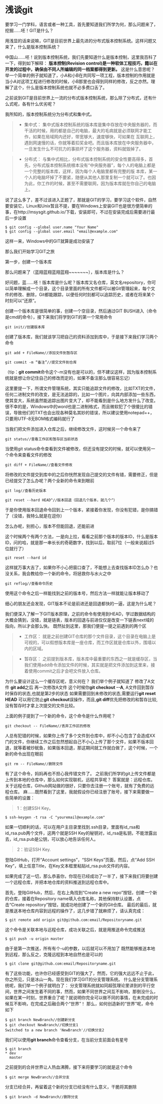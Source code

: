 # 浅谈git


要学习一门学科，语言或者一种工具，首先要知道我们所学为何，那么问题来了，挖掘......呸！GIT是什么？

用浅显的话来说嘛，GIT是目前世界上最先进的分布式版本控制系统。这样问题又来了，什么是版本控制系统？

中国山......呸！说到版本控制系统，我们先要知道什么是版本控制，这里我百科了一下，得到如下解释：
**版本控制(Revision control)是一种软体工程技巧，籍以在开发的过程中，确保由不同人所编辑的同一档案都得到更新。**
这是什么意思呢？举一个简单的例子就知道了，小A和小B在共同写一项工程，版本控制的作用就是当小A对这项工程进行修改的时候，小B那里也会得到同样的修改，反之亦然。理解了这个，什么是版本控制系统也就不必多费口舌了。

之前说到GIT是目前世界上一流的分布式版本控制系统，那么除了分布式，还有什么式呢，各有什么优劣呢？

我所知的，版本控制系统分为分布式和集中式。

>* 集中式：
集中式版本控制系统的版本库是集中存放在中央服务器的，而干活的时候，用的都是自己的电脑，最大的毛病就是必须联网才能工作，如果在局域网内还好，带宽够大，速度够快，可如果在
互联网上，遇到网速慢的话，你就等着扣奖金吧。而且版本库放在中央服务器中，一旦发生什么不可抗力的事损坏了这个服务器，资料就毁掉了。

> * 分布式：
与集中式相比，分布式版本控制系统的安全性要高得多，首先，分布式版本控制系统根本没有“中央服务器”，每个人的电脑上都是一个完整的版本库，这样，因为每个人电脑里都有完整的版
本库，某一个人的电脑坏掉了不要紧，随便从其他人那里复制一个就可以了。也因为此，你工作的时候，甚至不需要联网，因为版本库就在你自己的电脑上。

说了这么多了，差不过该进入正题了，那就是GIT的学习，要学习这个软件，自然要安装它，Linux和Unix暂且不提，要在Windows上安装GIT也是很方便简单的事，在http://msysgit.github.io/下载，安装即可，不过在安装完成后需要进行最后一步设置
```
$ git config --global user.name "Your Name"
$ git config --global user.email "email@example.com"
```
这样一来，Windows中的GIT就算是成功安装了

那么我们开始学习GIT之旅

第一步，创建一个版本库

那么问题来了（蓝翔蓝翔蓝翔蓝翔~~~~~~~），版本库是什么？

好问题，蓝……呸！版本库是什么呢？版本库又名仓库，英文名repository，你可以简单理解成一个目录，这个目录里面的所有文件都可以被Git管理起来，每个文件的修改、删除，Git都能跟踪，以便任何时刻都可以追踪历史，或者在将来某个时刻可以“还原”。

创建一个版本库是很简单的事，创建一个空目录，然后通过GIT BUSH进入（命令是cmd的命令），接下来我们将学到GIT的第一个常用命令
```
git init//创建版本库
```
创建了版本库，我们就该学习把自己的资料添加到库中，于是接下来我们学习两个命令

```
git add + FileName//添加文件到暂存区

git commit -m “备注”//提交文件到仓库
```
（tip：**git commit**命令这个-m没有也是可以的，但不建议这样，因为版本控制系统就是想让你记住自己的修改而定的，如果不备注那么很容易忘记）

这里要提一下，所谓文件管理系统，其实只能追踪文件的修改，比如TXT的文件，任何二进制文件的改变，是无法追踪的，比如一个图片，向其内部添加一些东西，使其变大，系统虽然能追踪出图片变大了，却不能看到是什么地方发什么了改变。很不幸的是，Windows中的word也是二进制格式，而且微软犯了个很傻比的错误，导致他们的TXT也会出现各种莫名其妙的错误，所以建议使用notepad++，只要用UTF-8无BOM格式编码就行了

当我们把文件添加进入仓库之后，继续修改文件，这时候另一个命令来了
```
git status//查看工作区和暂存区当前状态
```
当使用git status命令查看到文件被修改，但还没有提交的时候，就可以使用另一个命令来查看文件的修改
```
git diff + FileName//查看文件修改
```
将修改的文件提交到库中的之后你恍然发现自己提交的文件有错，需要修正，但是已经提交了怎么办呢？两个全新的命令来到眼前
```
git log//查看历史版本

git reset --hard HEAD^//版本回退（回退几个版本，就几个^）
```
于是你使用版本回退命令回到上一个版本，紧接着你发现，你没有犯错，是你搞错了（没错，我特么就是在逗你）

怎么办呢，别担心，版本不但能回退，还能前进

这个时候两个有两个方法，一是向上拉，看看之前那个版本的版本ID，什么是版本ID，问的哈，就是那一串长长的奇葩数字，找到以后，取前7位（一般来说超过5位就行了）
```
git reset --hard id
```
这样就万事大吉了，如果你不小心把窗口查了，不能想上去查找版本ID怎么办？也没关系，我会教给你一个新的命令，将拯救你与水火之中
```
git reflog//查看命令历史
```
使用这个命令之后一样能找到之前的版本号，然后方法一样就能让版本移动了

细心的朋友还会发现，GIT版本不论是前进还是回退都快的一逼，这是为什么呢？

我们便深入了解一下GIT版本原理，之前的命令有使用到HEAD，学过数据结构的大概会猜到，没错，就是链表，版本的回退与前进仅仅是改变一下链表next域的指向，所以才会那么快。
既然扯到这里，那我们便提一提之前遇到的两个区

 > * 工作区：
就是之前创建GIT仓库的那个文件目录，这个目录在电脑上是可视的，可以假想版本库是一座仓库，而工作区就是仓库以外，围墙以内的区域。

> * 暂存区：
之前提到版本库，版本库中最重要的东西之一就是缓存区，当我们使用add命令添加文件的时候，其实就是把文件添加到这里来，接着使用commit之后才会吧文件放入仓库。

为什么要设计这么一个缓存区呢，意义何在？
我们举个例子就知道了
修改了A文件
**git add**之后
再一次修改A文件
这个时候你**git checkout --A**,
A文件回到暂存时保存的状态,也就是第2步的状态
如果需要回到未修改的状态,需要运行**git reset HEAD**
可以用它防止**git checkout**误操作，而且,**git diff**优先把修改的和暂存比较,没有暂存时才拿上次提交的文件比较。

上面的例子提到了一个新的命令，这个命令是什么作用呢？

```
git checkout -- FileName//丢弃工作区的修改
```
人总有犯错的时候，如果你上传了多个文件到仓库中，却不小心包含了会造成XX门的文件，你继续工作之后忽然想起自己不小心上传了那个文件，如果不版本回退，就等着被炒鱿鱼，如果版本回退，那这期间就工作就白做了，这个时候，一个新的命令出现在眼前
```
git rm -- FileName//删除文件
```
有了这个命令，妈妈再也不担心我传错文件了。
之前我们所学的git上传文件都是上传到本地的仓库中，那么如何实现联机，远程共享呢？
答案就是：远程仓库。
关于远程仓库，Github网站做的很好，只要你去注册一个账号，就有了免费的远程仓库。
麻……既然看到了这里，我就假设你已经注册了账号，接下来需要做一些简单的设置：
>1：创建SSH Key。
```
$ ssh-keygen -t rsa -C "youremail@example.com"
```
如果一切顺利的话，可以在用户主目录里找到.ssh目录，里面有id_rsa和id_rsa.pub两个文件，这两个就是SSH Key的秘钥对，id_rsa是私钥，不能泄露出去，id_rsa.pub是公钥，可以放心地告诉任何人。
>2：验证SSH Key.

登陆GitHub，打开“Account settings”，“SSH Keys”页面，然后，点“Add SSH Key”，填上任意Title，在Key文本框里粘贴id_rsa.pub文件的内容。

如果完成了这一切，那么恭喜你，你现在已经成功了一半了，接下来我们将要创建一个远程仓库，并把本地仓库的资料推送到远程仓库中。

首先，登陆GitHub，然后，在右上角找到“Create a new repo”按钮，创建一个新的仓库，接着在Repository name填入仓库名称，其他保持默认设置，点击“Create repository”按钮，就成功地创建了一个新的Git仓库。
最后的最后，就是推送本地仓库内容到远程的操作了，这几步错了就麻烦了，请认真完成：
```
$ git remote add origin git@github.com:email/Repositoryname.git
```
这个命令是关联本地与远程仓库，成功关联之后，就是用推送命令完成推送
```
$ git push -u origin master
```
由于是第一次推送，所有有个-u的参数，以后就可以不用加了
既然能够推送本地到远程，那么反之，克隆远程到本地自然也是可以的
```
$ git clone git@github.com:email/Repositoryname.git
```
有了这些功能，也许你已经感受到GIT的强大了，然而，它的强大远远不止于此，你之所见，只是冰山一角。现在我们学习GIT的分支管理系统。
什么是分支管理系统呢，我们举一个例子就明白了：
分支管理系统就如同超弦理论里讲到的平行空间，世界之间发生着不同的事，然而，如果不同世界之间互不影响，那倒没什么，如果在某一时刻，世界重合了呢？就说明你完全可以做不同的事情，在未完成的时候互不影响，在完成之后融合两个“世界”！
那么，如何创造新的“世界”呢，命令如下
```
$ git branch NewBranch//创建新分支
$ git checkout NewBranch//切换分支1
Switched to a new branch 'NewBranch'//切换分支2
```
我们可以使用**git branch**命令查看分支，在当前分支前面会有星号
```
$ git branch
* dev
  master
```
之前提到的合并世界让人热血沸腾，接下来将要学习的就是这个命令
```
$ git merge NewBranch//合并分支
```
分支已经合并，再留着这个新的分支已经没有什么意义，干脆将其删除
```
$ git branch -d NewBranch//删除分支
```